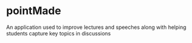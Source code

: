 # pointMade
An application used to improve lectures and speeches along with helping students capture key topics in discussions
